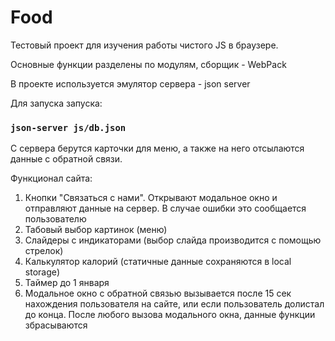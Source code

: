 # Food

Тестовый проект для изучения работы чистого JS в браузере.

Основные функции разделены по модулям, сборщик - WebPack

В проекте используется эмулятор сервера - json server 

Для запуска запуска:
### `json-server js/db.json`


С сервера берутся карточки для меню, а также на него отсылаются данные с обратной связи.

Функционал сайта:
1) Кнопки "Связаться с нами". Открывают модальное окно и отправляют данные на сервер. В случае ошибки это сообщается пользователю
2) Табовый выбор картинок (меню)
3) Слайдеры с индикаторами (выбор слайда производится с помощью стрелок)
4) Калькулятор калорий (статичные данные сохраняются в local storage)
5) Таймер до 1 января 
6) Модальное окно с обратной связью вызывается после 15 сек нахождения пользователя на сайте, или если пользователь долистал до конца. После любого вызова модального окна, данные функции збрасываются

